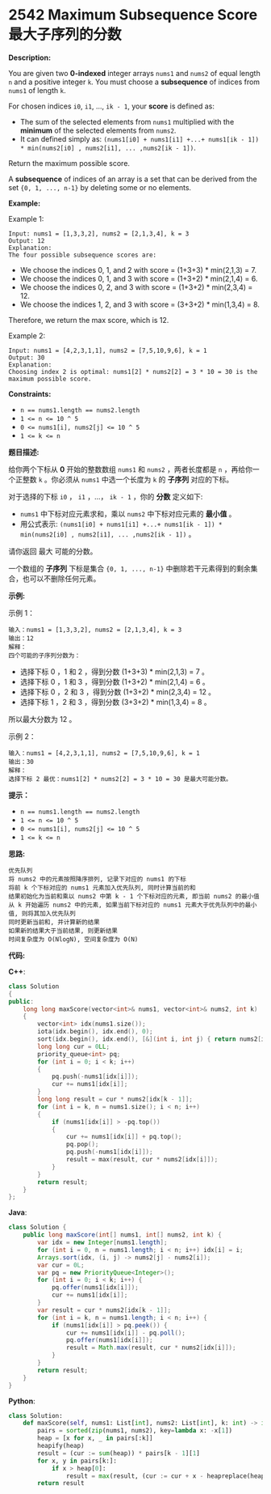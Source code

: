 # 2542 Maximum Subsequence Score 最大子序列的分数

__Description:__

You are given two __0-indexed__ integer arrays `nums1` and `nums2` of equal length `n` and a positive integer `k`. You must choose a __subsequence__ of indices from `nums1` of length `k`.

For chosen indices `i0`, `i1`, ..., `ik - 1`, your __score__ is defined as:

- The sum of the selected elements from `nums1` multiplied with the __minimum__ of the selected elements from `nums2`.
- It can defined simply as: `(nums1[i0] + nums1[i1] +...+ nums1[ik - 1]) * min(nums2[i0] , nums2[i1], ... ,nums2[ik - 1])`.

Return the maximum possible score.

A __subsequence__ of indices of an array is a set that can be derived from the set `{0, 1, ..., n-1}` by deleting some or no elements.

__Example:__

Example 1:

```text
Input: nums1 = [1,3,3,2], nums2 = [2,1,3,4], k = 3
Output: 12
Explanation: 
The four possible subsequence scores are:
```

- We choose the indices 0, 1, and 2 with score = (1+3+3) * min(2,1,3) = 7.
- We choose the indices 0, 1, and 3 with score = (1+3+2) * min(2,1,4) = 6.
- We choose the indices 0, 2, and 3 with score = (1+3+2) * min(2,3,4) = 12.
- We choose the indices 1, 2, and 3 with score = (3+3+2) * min(1,3,4) = 8.

Therefore, we return the max score, which is 12.

Example 2:

```text
Input: nums1 = [4,2,3,1,1], nums2 = [7,5,10,9,6], k = 1
Output: 30
Explanation: 
Choosing index 2 is optimal: nums1[2] * nums2[2] = 3 * 10 = 30 is the maximum possible score.
```

__Constraints:__

- `n == nums1.length == nums2.length`
- `1 <= n <= 10 ^ 5`
- `0 <= nums1[i], nums2[j] <= 10 ^ 5`
- `1 <= k <= n`

__题目描述:__

给你两个下标从 __0__ 开始的整数数组 `nums1` 和 `nums2` ，两者长度都是 `n` ，再给你一个正整数 `k` 。你必须从 `nums1` 中选一个长度为 `k` 的 __子序列__ 对应的下标。

对于选择的下标 `i0` ， `i1` ，...， `ik - 1` ，你的 __分数__ 定义如下:

- `nums1` 中下标对应元素求和，乘以 `nums2` 中下标对应元素的 __最小值__ 。
- 用公式表示: `(nums1[i0] + nums1[i1] +...+ nums1[ik - 1]) * min(nums2[i0] , nums2[i1], ... ,nums2[ik - 1])` 。

请你返回 最大 可能的分数。

一个数组的 __子序列__ 下标是集合 `{0, 1, ..., n-1}` 中删除若干元素得到的剩余集合，也可以不删除任何元素。

__示例:__

示例 1：

```text
输入：nums1 = [1,3,3,2], nums2 = [2,1,3,4], k = 3
输出：12
解释：
四个可能的子序列分数为：
```

- 选择下标 0 ，1 和 2 ，得到分数 (1+3+3) * min(2,1,3) = 7 。
- 选择下标 0 ，1 和 3 ，得到分数 (1+3+2) * min(2,1,4) = 6 。
- 选择下标 0 ，2 和 3 ，得到分数 (1+3+2) * min(2,3,4) = 12 。
- 选择下标 1 ，2 和 3 ，得到分数 (3+3+2) * min(1,3,4) = 8 。

所以最大分数为 12 。

示例 2：

```text
输入：nums1 = [4,2,3,1,1], nums2 = [7,5,10,9,6], k = 1
输出：30
解释：
选择下标 2 最优：nums1[2] * nums2[2] = 3 * 10 = 30 是最大可能分数。
```

__提示：__

- `n == nums1.length == nums2.length`
- `1 <= n <= 10 ^ 5`
- `0 <= nums1[i], nums2[j] <= 10 ^ 5`
- `1 <= k <= n`

__思路:__

```text
优先队列
将 nums2 中的元素按照降序排列, 记录下对应的 nums1 的下标
将前 k 个下标对应的 nums1 元素加入优先队列, 同时计算当前的和
结果初始化为当前和乘以 nums2 中第 k - 1 个下标对应的元素, 即当前 nums2 的最小值
从 k 开始遍历 nums2 中的元素, 如果当前下标对应的 nums1 元素大于优先队列中的最小值, 则将其加入优先队列
同时更新当前和, 并计算新的结果
如果新的结果大于当前结果, 则更新结果
时间复杂度为 O(NlogN), 空间复杂度为 O(N)
```

__代码:__

__C++__:

```C++
class Solution 
{
public:
    long long maxScore(vector<int>& nums1, vector<int>& nums2, int k) 
    {
        vector<int> idx(nums1.size());
        iota(idx.begin(), idx.end(), 0);
        sort(idx.begin(), idx.end(), [&](int i, int j) { return nums2[i] > nums2[j]; });
        long long cur = 0LL;
        priority_queue<int> pq;
        for (int i = 0; i < k; i++) 
        {
            pq.push(-nums1[idx[i]]);
            cur += nums1[idx[i]];
        }
        long long result = cur * nums2[idx[k - 1]];
        for (int i = k, n = nums1.size(); i < n; i++) 
        {
            if (nums1[idx[i]] > -pq.top()) 
            {
                cur += nums1[idx[i]] + pq.top();
                pq.pop();
                pq.push(-nums1[idx[i]]);
                result = max(result, cur * nums2[idx[i]]);
            }
        }
        return result;
    }
};
```

__Java__:

```Java
class Solution {
    public long maxScore(int[] nums1, int[] nums2, int k) {
        var idx = new Integer[nums1.length];
        for (int i = 0, n = nums1.length; i < n; i++) idx[i] = i;
        Arrays.sort(idx, (i, j) -> nums2[j] - nums2[i]);
        var cur = 0L;
        var pq = new PriorityQueue<Integer>();
        for (int i = 0; i < k; i++) {
            pq.offer(nums1[idx[i]]);
            cur += nums1[idx[i]];
        }
        var result = cur * nums2[idx[k - 1]];
        for (int i = k, n = nums1.length; i < n; i++) {
            if (nums1[idx[i]] > pq.peek()) {
                cur += nums1[idx[i]] - pq.poll();
                pq.offer(nums1[idx[i]]);
                result = Math.max(result, cur * nums2[idx[i]]);
            }
        }
        return result;
    }
}
```

__Python__:

```Python
class Solution:
    def maxScore(self, nums1: List[int], nums2: List[int], k: int) -> int:
        pairs = sorted(zip(nums1, nums2), key=lambda x: -x[1])
        heap = [x for x, _ in pairs[:k]]
        heapify(heap)
        result = (cur := sum(heap)) * pairs[k - 1][1]
        for x, y in pairs[k:]:
            if x > heap[0]:
                result = max(result, (cur := cur + x - heapreplace(heap, x)) * y)
        return result
```
